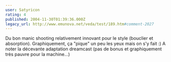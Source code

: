 ```yaml
---
user: Satyricon
rating: 4
published: 2004-11-30T01:39:36.000Z
legacy_url: http://www.emunova.net/veda/test/189.htm#comment-2027
---
```

Du bon manic shooting relativement innovant pour le style (bouclier et absorption). Graphiquement, ça "pique" un peu les yeux mais on s'y fait :)
A noter la décevante adaptation dreamcast (pas de bonus et graphiquement très pauvre pour la machine...)